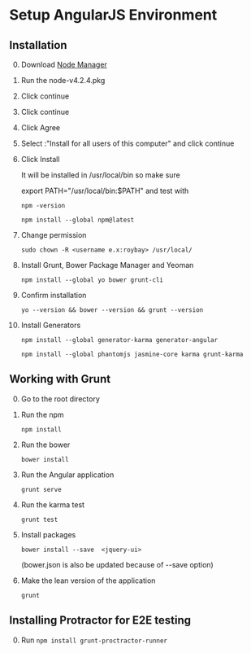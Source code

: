 Setup AngularJS Environment
===========================

Installation
------------
0.	Download [Node Manager](https://nodejs.org/en/download/)

0.	Run the node-v4.2.4.pkg

0.	Click continue

0.	Click continue

0.	Click Agree

0.	Select :"Install for all users of this computer" and click continue

0.	Click Install
	
	It will be installed in /usr/local/bin so make sure 

	export PATH="/usr/local/bin:$PATH" and test with 
	
		npm -version

		npm install --global npm@latest
	
0.	Change permission

		sudo chown -R <username e.x:roybay> /usr/local/ 

0.	Install Grunt, Bower Package Manager and Yeoman 

		npm install --global yo bower grunt-cli

0.	Confirm installation 

		yo --version && bower --version && grunt --version

0.	Install Generators

		npm install --global generator-karma generator-angular 
	
		npm install --global phantomjs jasmine-core karma grunt-karma

Working with Grunt
------------------
0.	Go to the root directory

0.	Run the npm 

		npm install 
		
0.	Run the bower 

		bower install 
		
0.	Run the Angular application 

		grunt serve 

0.	Run the karma test

		grunt test 

0.	Install packages

		bower install --save  <jquery-ui> 


	(bower.json is also be updated because of --save option)

0.	Make the lean version of the application

		grunt 

Installing Protractor for E2E testing
-------------------------------------
0. Run
`npm install grunt-proctractor-runner`